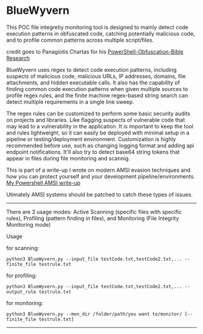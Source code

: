 # BlueWyvern

This POC file integretiy monitoring tool is designed to mainly detect code execution patterns in obfuscated code, catching potentially malicious code, and to profile common patterns across multiple script/files. 

credit goes to Panagiotis Chartas for his [PowerShell-Obfuscation-Bible Research](https://github.com/t3l3machus/PowerShell-Obfuscation-Bible)

BlueWyvern uses regex to detect code execution patterns, including suspects of malicious code, malicious URLs, IP addresses, domains, file attachments, and hidden executable calls. It also has the capability of finding common code execution patterns when given multiple sources to profile regex rules, and the finite machine regex-based string search can detect multiple requirements in a single line sweep. 

The regex rules can be customized to perform some basic security audits on projects and libraries. Like flagging suspects of vulnerable code that may lead to a vulnerability in the application. It is important to keep the tool and rules lightweight, so it can easily be deployed with minimal setup in a pipeline or testing/deployment environment. Customization is highly recommended before use, such as changing logging format and adding api endpoint notifications. It'll also try to detect base64 string tokens that appear in files during file monitoring and scannig.

This is part of a write-up I wrote on modern AMSI evasion techniques and how you can protect yourself and your development pipeline/environments. [My Powershell AMSI write-up](https://keepcrispy.github.io/AMSIProj)

Utimately AMSI systems should be patched to catch these types of issues.

----------------------------------------------------------------------------

There are 3 usage modes: Active Scanning (specific files with specific rules), Profiling (pattern finding in files), and Monitoring (File Integrity Monitoring mode)

Usage 

for scanning:

    python3 BlueWyvern.py --input_file testCode.txt,testCode2.txt,... --finite_file testrule.txt

for profiling:

    python3 BlueWyvern.py --input_file testCode.txt,testCode2.txt,... --output_rule testrule.txt

for monitoring:

    python3 BlueWyvern.py --mon_dir /folder/path/you want to/monitor/ [--finite_file testrule.txt]

----------------------------------------------------------------------------

